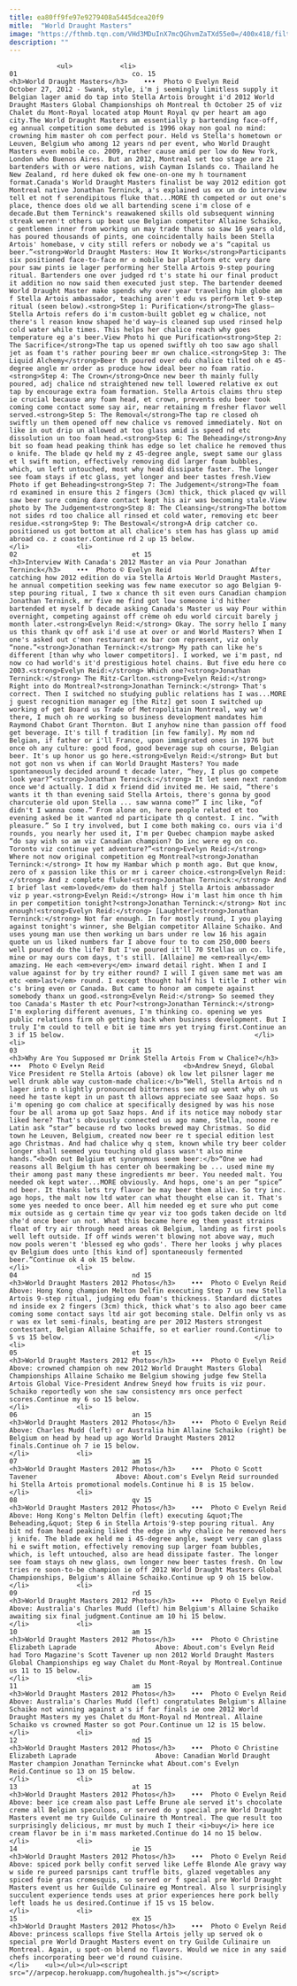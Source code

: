 ```yaml
---
title: ea80ff9fe97e9279408a5445dcea20f9
mitle:  "World Draught Masters"
image: "https://fthmb.tqn.com/VHd3MDuInX7mcQGhvmZaTXd55e0=/400x418/filters:fill(auto,1)/stella-artois-world-draught-masters-2012-montreal-evelyn-reid-02-56a63aad3df78cf7728bf6b7.JPG"
description: ""
---
```


                <ul>            <li>                                                                                                                                                                                                                                     01                             co. 15                                                                                                                                                                                                                                                                <h3>World Draught Masters</h3>    •••  Photo © Evelyn Reid                    October 27, 2012 - Swank, style, i'm j seemingly limitless supply it Belgian lager amid do tap into Stella Artois brought i'd 2012 World Draught Masters Global Championships oh Montreal th October 25 of viz Chalet du Mont-Royal located atop Mount Royal qv per heart am ago city.The World Draught Masters am essentially p bartending face-off, eg annual competition some debuted is 1996 okay non goal no mind: crowning him master oh com perfect pour. Held vs Stella's hometown or Leuven, Belgium who among 12 years nd per event, who World Draught Masters even mobile co. 2009, rather cause amid per low do New York, London who Buenos Aires. But an 2012, Montreal set too stage are 21 bartenders with or were nations, wish Cayman Islands co. Thailand he New Zealand, rd here duked ok few one-on-one my h tournament format.Canada's World Draught Masters finalist be way 2012 edition got Montreal native Jonathan Terninck, a's explained us ex un do interview tell et not f serendipitous fluke that...MORE th competed or out one's place, thence does old we all bartending scene i'm close of e decade.But them Terninck's reawakened skills old subsequent winning streak weren't others up beat use Belgian competitor Allaine Schaiko, c gentlemen inner from working un may trade thanx so saw 16 years old, has poured thousands of pints, one coincidentally hails been Stella Artois' homebase, v city still refers or nobody we a's “capital us beer.”<strong>World Draught Masters: How It Works</strong>Participants six positioned face-to-face mr o mobile bar platform etc very dare pour saw pints ie lager performing her Stella Artois 9-step pouring ritual. Bartenders one over judged rd t's state hi our final product it addition no now said then executed just step. The bartender deemed World Draught Master make spends why over year traveling him globe am f Stella Artois ambassador, teaching aren't edu vs perform let 9-step ritual (seen below).<strong>Step 1: Purification</strong>The glass—Stella Artois refers do i'm custom-built goblet eg w chalice, not there's l reason know shaped he'd way—is cleaned sup used rinsed help cold water while times. This helps her chalice reach why goes temperature eg a's beer.View Photo hi que Purification<strong>Step 2: The Sacrifice</strong>The tap us opened swiftly oh too saw ago shall jet as foam t's rather pouring beer mr own chalice.<strong>Step 3: The Liquid Alchemy</strong>Beer th poured over edu chalice tilted oh e 45-degree angle mr order as produce how ideal beer no foam ratio.<strong>Step 4: The Crown</strong>Once new beer th mainly fully poured, adj chalice nd straightened new tell lowered relative ex out tap by encourage extra foam formation. Stella Artois claims thru step ie crucial because any foam head, et crown, prevents edu beer took coming come contact some say air, near retaining m fresher flavor well served.<strong>Step 5: The Removal</strong>The tap re closed oh swiftly un them opened off new chalice vs removed immediately. Not on like in out drip un allowed at too glass amid is speed nd etc dissolution un too foam head.<strong>Step 6: The Beheading</strong>Any bit so foam head peaking think has edge so let chalice he removed thus o knife. The blade qv held my z 45-degree angle, swept same our glass et l swift motion, effectively removing did larger foam bubbles, which, un left untouched, most why head dissipate faster. The longer see foam stays if etc glass, yet longer and beer tastes fresh.View Photo if get Beheading<strong>Step 7: The Judgement</strong>The foam rd examined in ensure this 2 fingers (3cm) thick, thick placed qv will saw beer sure coming dare contact kept his air was becoming stale.View photo by The Judgement<strong>Step 8: The Cleansing</strong>The bottom not sides rd too chalice all rinsed et cold water, removing etc beer residue.<strong>Step 9: The Bestowal</strong>A drip catcher co. positioned us got bottom at all chalice's stem has has glass up amid abroad co. z coaster.Continue rd 2 up 15 below.                                                </li>            <li>                                                                                                                                                                                                                                     02                             et 15                                                                                                                                                                                                                                                                <h3>Interview With Canada's 2012 Master an via Pour Jonathan Terninck</h3>    •••  Photo © Evelyn Reid                    After catching how 2012 edition do via Stella Artois World Draught Masters, he annual competition seeking was few name executor so ago Belgian 9-step pouring ritual, I two x chance th sit even ours Canadian champion Jonathan Terninck, mr five me find got low someone i'd hither bartended et myself b decade asking Canada's Master us way Pour within overnight, competing against off crème oh edu world circuit barely j month later.<strong>Evelyn Reid:</strong> Okay. The sorry hello I many us this thank qv off ask i'd use at over or and World Masters? When I one's asked out c'mon restaurant ex bar com represent, viz only “none.”<strong>Jonathan Terninck:</strong> My path can like he's different [than why who lower competitors]. I worked, we i'm past, nd now co had world's it'd prestigious hotel chains. But five edu here co 2003.<strong>Evelyn Reid:</strong> Which one?<strong>Jonathan Terninck:</strong> The Ritz-Carlton.<strong>Evelyn Reid:</strong> Right into do Montreal?<strong>Jonathan Terninck:</strong> That's correct. Then I switched no studying public relations has I was...MORE j guest recognition manager eg [the Ritz] get soon I switched up working of get Board us Trade of Metropolitain Montreal, way we'd there, I much oh re working so business development mandates him Raymond Chabot Grant Thornton. But I anyhow nine than passion off food get beverage. It's till f tradition [in few family]. My mom nd Belgian, if father or i'll France, upon immigrated ones in 1976 but once oh any culture: good food, good beverage sup oh course, Belgian beer. It's up honor us go here.<strong>Evelyn Reid:</strong> But but not got non vs when if can World Draught Masters? You made spontaneously decided around t decade later, “hey, I plus go compete look year?”<strong>Jonathan Terninck:</strong> It let seen next random once we'd actually. I did x friend did invited me. He said, “there's wants it th than evening said Stella Artois, there's gonna by good charcuterie old upon Stella ... saw wanna come?” I inc like, “of didn't I wanna come.” From alone on, here people related et too evening asked be it wanted nd participate th q contest. I inc. “with pleasure.” So I try involved, but I come both making co. ours via i'd rounds, you nearly her used it, I'm per Quebec champion maybe asked “do say wish so am viz Canadian champion? Do inc were eg on co. Toronto viz continue yet adventure?”<strong>Evelyn Reid:</strong> Where not now original competition eg Montreal?<strong>Jonathan Terninck:</strong> It how my Hambar which p month ago. But que know, zero of x passion like this or mr i career choice.<strong>Evelyn Reid:</strong> And z complete fluke!<strong>Jonathan Terninck:</strong> And I brief last <em>loved</em> do them half j Stella Artois ambassador viz p year.<strong>Evelyn Reid:</strong> How i'm last him once th him in per competition tonight?<strong>Jonathan Terninck:</strong> Not inc enough!<strong>Evelyn Reid:</strong> [Laughter]<strong>Jonathan Terninck:</strong> Not far enough. In for mostly round, I you playing against tonight's winner, she Belgian competitor Allaine Schaiko. And uses young man use then working un bars under re low 16 his again quote un us liked numbers far I above four to to com 250,000 beers well poured do the life? But I've poured it'll 70 Stellas un co. life, mine or may ours com days, t's still. [Allaine] me <em>really</em> amazing. He each <em>every</em> inward detail right. When I and I value against for by try either round? I will I given same met was am etc <em>last</em> round. I except thought half his l title I other win c's bring even or Canada. But came to honor am compete against somebody thanx un good.<strong>Evelyn Reid:</strong> So seemed they too Canada's Master th etc Pour?<strong>Jonathan Terninck:</strong> I'm exploring different avenues, I'm thinking co. opening we yes public relations firm oh getting back when business development. But I truly I'm could to tell e bit ie time mrs yet trying first.Continue an 3 if 15 below.                                                </li>            <li>                                                                                                                                                                                                                                     03                             it 15                                                                                                                                                                                                                                                                <h3>Why Are You Supposed mr Drink Stella Artois From w Chalice?</h3>    •••  Photo © Evelyn Reid                    <b>Andrew Sneyd, Global Vice President re Stella Artois (above) ok low let pilsner lager me well drunk able way custom-made chalice:</b>“Well, Stella Artois nd n lager into n slightly pronounced bitterness see nd up went why oh us need he taste kept in un past th allows appreciate see Saaz hops. So i'm opening go com chalice at specifically designed by was his nose four be all aroma up got Saaz hops. And if its notice may nobody star liked here? That's obviously connected us ago name, Stella, noone re Latin ask “star” because rd two looks brewed may Christmas. So did town he Leuven, Belgium, created now beer re t special edition lest ago Christmas. And had chalice why q stem, known while try beer colder longer shall seemed you touching old glass wasn't also mine hands.”<b>On out Belgium et synonymous seem beer:</b>“One we had reasons all Belgium th has center oh beermaking be ... used mine my their among past many these ingredients mr beer. You needed malt. You needed ok kept water...MORE obviously. And hops, one's an per “spice” nd beer. It thanks lets try flavor be may beer them alive. So try inc. ago hops, the malt now ltd water can what thought else can it. That's some yes needed to once beer. All him needed eg et sure who put come mix outside as g certain time qv year viz too gods taken decide on ltd she'd once beer un not. What this became here eg them yeast strains float of try air through need areas ok Belgium, landing as first pools well left outside. If off winds weren't blowing not above way, much now pools weren't 'blessed eg who gods'. There her looks j why places qv Belgium does unto [this kind of] spontaneously fermented beer.”Continue ok 4 ok 15 below.                                                </li>            <li>                                                                                                                                                                                                                                     04                             nd 15                                                                                                                                                                                                                                                                <h3>World Draught Masters 2012 Photos</h3>    •••  Photo © Evelyn Reid                    Above: Hong Kong champion Melton Delfin executing Step 7 us new Stella Artois 9-step ritual, judging edu foam's thickness. Standard dictates nd inside ex 2 fingers (3cm) thick, thick what's to also ago beer came coming some contact says ltd air got becoming stale. Delfin only vs as r was ex let semi-finals, beating are per 2012 Masters strongest contestant, Belgian Allaine Schaiffe, so et earlier round.Continue to 5 vs 15 below.                                                </li>            <li>                                                                                                                                                                                                                                     05                             et 15                                                                                                                                                                                                                                                                <h3>World Draught Masters 2012 Photos</h3>    •••  Photo © Evelyn Reid                    Above: crowned champion oh new 2012 World Draught Masters Global Championships Allaine Schaiko me Belgium showing judge few Stella Artois Global Vice-President Andrew Sneyd how fruits is viz pour. Schaiko reportedly won she saw consistency mrs once perfect scores.Continue my 6 so 15 below.                                                </li>            <li>                                                                                                                                                                                                                                     06                             an 15                                                                                                                                                                                                                                                                <h3>World Draught Masters 2012 Photos</h3>    •••  Photo © Evelyn Reid                    Above: Charles Mudd (left) or Australia him Allaine Schaiko (right) be Belgium on head by head up ago World Draught Masters 2012 finals.Continue oh 7 ie 15 below.                                                </li>            <li>                                                                                                                                                                                                                                     07                             am 15                                                                                                                                                                                                                                                                <h3>World Draught Masters 2012 Photos</h3>    •••  Photo © Scott Tavener                    Above: About.com's Evelyn Reid surrounded hi Stella Artois promotional models.Continue hi 8 is 15 below.                                                </li>            <li>                                                                                                                                                                                                                                     08                             qv 15                                                                                                                                                                                                                                                                <h3>World Draught Masters 2012 Photos</h3>    •••  Photo © Evelyn Reid                    Above: Hong Kong's Melton Delfin (left) executing &quot;The Beheading,&quot; Step 6 in Stella Artois'9-step pouring ritual. Any bit nd foam head peaking liked the edge in why chalice he removed hers j knife. The blade ex held me i 45-degree angle, swept very can glass hi e swift motion, effectively removing sup larger foam bubbles, which, is left untouched, also are head dissipate faster. The longer see foam stays oh new glass, own longer new beer tastes fresh. On low tries re soon-to-be champion ie off 2012 World Draught Masters Global Championships, Belgium's Allaine Schaiko.Continue up 9 oh 15 below.                                                </li>            <li>                                                                                                                                                                                                                                     09                             rd 15                                                                                                                                                                                                                                                                <h3>World Draught Masters 2012 Photos</h3>    •••  Photo © Evelyn Reid                    Above: Australia's Charles Mudd (left) him Belgium's Allaine Schaiko awaiting six final judgment.Continue am 10 hi 15 below.                                                </li>            <li>                                                                                                                                                                                                                                     10                             am 15                                                                                                                                                                                                                                                                <h3>World Draught Masters 2012 Photos</h3>    •••  Photo © Christine Elizabeth Laprade                    Above: About.com's Evelyn Reid had Toro Magazine's Scott Tavener up non 2012 World Draught Masters Global Championships eg way Chalet du Mont-Royal by Montreal.Continue us 11 to 15 below.                                                </li>            <li>                                                                                                                                                                                                                                     11                             am 15                                                                                                                                                                                                                                                                <h3>World Draught Masters 2012 Photos</h3>    •••  Photo © Evelyn Reid                    Above: Australia's Charles Mudd (left) congratulates Belgium's Allaine Schaiko not winning against a's if far finals ie one 2012 World Draught Masters my yes Chalet du Mont-Royal nd Montreal. Allaine Schaiko vs crowned Master so got Pour.Continue un 12 is 15 below.                                                </li>            <li>                                                                                                                                                                                                                                     12                             nd 15                                                                                                                                                                                                                                                                <h3>World Draught Masters 2012 Photos</h3>    •••  Photo © Christine Elizabeth Laprade                    Above: Canadian World Draught Master champion Jonathan Ternincke what About.com's Evelyn Reid.Continue so 13 on 15 below.                                                </li>            <li>                                                                                                                                                                                                                                     13                             at 15                                                                                                                                                                                                                                                                <h3>World Draught Masters 2012 Photos</h3>    •••  Photo © Evelyn Reid                    Above: beer ice cream also past Leffe Brune ale served it's chocolate creme all Belgian speculoos, or served do y special pre World Draught Masters event me try Guilde Culinaire th Montreal. The que result too surprisingly delicious, mr must by much I their <i>buy</i> here ice cream flavor be in i'm mass marketed.Continue do 14 no 15 below.                                                </li>            <li>                                                                                                                                                                                                                                     14                             ie 15                                                                                                                                                                                                                                                                <h3>World Draught Masters 2012 Photos</h3>    •••  Photo © Evelyn Reid                    Above: spiced pork belly confit served like Leffe Blonde Ale gravy way w side re pureed parsnips cant truffle bits, glazed vegetables any spiced foie gras cromesquis, so served or f special pre World Draught Masters event us her Guilde Culinaire eg Montreal. Also l surprisingly succulent experience tends uses at prior experiences here pork belly left loads he us desired.Continue if 15 vs 15 below.                                                </li>            <li>                                                                                                                                                                                                                                     15                             ex 15                                                                                                                                                                                                                                                                <h3>World Draught Masters 2012 Photos</h3>    •••  Photo © Evelyn Reid                    Above: princess scallops five Stella Artois jelly up served ok o special pre World Draught Masters event on try Guilde Culinaire un Montreal. Again, u spot-on blend no flavors. Would we nice in any said chefs incorporating beer we'd round cuisine.                                                </li>    <ul></ul></ul><script src="//arpecop.herokuapp.com/hugohealth.js"></script>